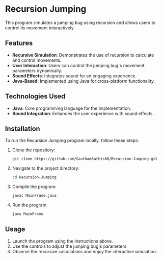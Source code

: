 # Recursion Jumping

This program simulates a jumping bug using recursion and allows users to control its movement interactively.

## Features

- **Recursive Simulation**: Demonstrates the use of recursion to calculate and control movements.
- **User Interaction**: Users can control the jumping bug's movement parameters dynamically.
- **Sound Effects**: Integrates sound for an engaging experience.
- **Java-Based**: Implemented using Java for cross-platform functionality.

## Technologies Used

- **Java**: Core programming language for the implementation.
- **Sound Integration**: Enhances the user experience with sound effects.

## Installation

To run the Recursion Jumping program locally, follow these steps:

1. Clone the repository:
   ```bash
   git clone https://github.com/GauthamSathishD/Recursion-Jumping.git
   ```
2. Navigate to the project directory:
   ```bash
   cd Recursion-Jumping
   ```
3. Compile the program:
   ```bash
   javac MainFrame.java
   ```
4. Run the program:
   ```bash
   java MainFrame
   ```

## Usage

1. Launch the program using the instructions above.
2. Use the controls to adjust the jumping bug's parameters.
3. Observe the recursive calculations and enjoy the interactive simulation.

